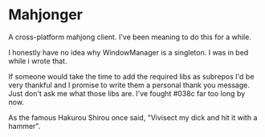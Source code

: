 Mahjonger
=========

A cross-platform mahjong client. I've been meaning to do this for a while.

I honestly have no idea why WindowManager is a singleton. I was in bed while i wrote that.

If someone would take the time to add the required libs as subrepos I'd be very thankful and I promise to write them a personal thank you message.
Just don't ask me what those libs are. I've fought #038c far too long by now.

As the famous Hakurou Shirou once said, "Vivisect my dick and hit it with a hammer".